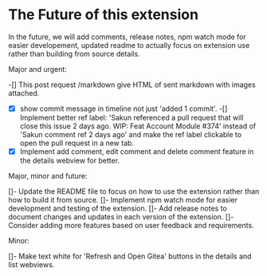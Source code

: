 # The Future of this extension

In the future, we will add comments, release notes, npm watch mode for easier developement, updated readme to actually focus on extension use rather than building from source details.

Major and urgent:

-[] This post request /markdown give HTML of sent markdown with images attached.
-[x] show commit message in timeline not just 'added 1 commit'.
-[] Implement better ref label: 'Sakun referenced a pull request that will close this issue 2 days ago.
WIP: Feat Account Module #374' instead of 'Sakun comment ref 2 days ago' and make the ref label clickable to open the pull request in a new tab.
-[X] Implement add comment, edit comment and delete comment feature in the details webview for better.

Major, minor and future:

[]- Update the README file to focus on how to use the extension rather than how to build it from source.
[]- Implement npm watch mode for easier development and testing of the extension.
[]- Add release notes to document changes and updates in each version of the extension.
[]- Consider adding more features based on user feedback and requirements.

Minor: 

[]- Make text white for 'Refresh and Open Gitea' buttons in the details and list webviews.
